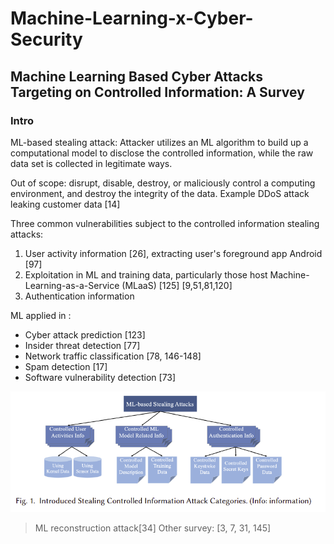 # Machine-Learning-x-Cyber-Security

## Machine Learning Based Cyber Attacks Targeting on Controlled Information: A Survey
### Intro
ML-based stealing attack: Attacker utilizes an ML algorithm to build up a computational model to disclose the controlled information, while the raw data set is collected in legitimate ways.

Out of scope: disrupt, disable, destroy, or maliciously control a computing environment, and destroy the integrity of the data. Example DDoS attack leaking customer data [14]

Three common vulnerabilities subject to the controlled information stealing attacks:
1. User activity information [26], extracting user's foreground app Android [97]
2. Exploitation in ML and training data, particularly those host Machine-Learning-as-a-Service (MLaaS) [125] [9,51,81,120]
3. Authentication information

ML applied in :
- Cyber attack prediction [123] 
- Insider threat detection [77]
- Network traffic classification [78, 146-148]
- Spam detection [17]
- Software vulnerability detection [73]

![](attachments/Pasted%20image%2020211116005325.png)



> ML reconstruction attack[34]
> Other survey: [3, 7, 31, 145]